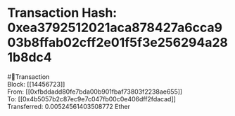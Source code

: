 
Transaction Hash: 0xea3792512021aca878427a6cca903b8ffab02cff2e01f5f3e256294a281b8dc4
====================================================================================
  
#💸Transaction  
Block: [[14456723]]  
From: [[0xfbddadd80fe7bda00b901fbaf73803f2238ae655]]  
To: [[0x4b5057b2c87ec9e7c047fb00c0e406dff2fdacad]]  
Transferred: 0.00524561403508772 Ether